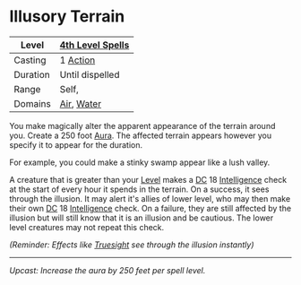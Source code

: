 # Illusory Terrain

| Level    | [4th Level Spells](4th%20Level%20Spells.md)                                        |
| -------- | ---------------------------------------------------------------------------------- |
| Casting  | 1 [Action](../../../../Game%20Procedures/Core%20Procedures/Action.md)                                |
| Duration | Until dispelled                                                                    |
| Range    | Self,                                                                              |
| Domains  | [Air](../../Spell%20Domains/Air.md), [Water](../../Spell%20Domains/Water.md) |

You make magically alter the apparent appearance of the terrain around you. Create a 250 foot [Aura](../../Areas%20of%20Effect/Aura.md). The affected terrain appears however you specify it to appear for the duration.

For example, you could make a stinky swamp appear like a lush valley.

A creature that is greater than your [Level](../../../../Player%20Characters/Derived%20Statistics/Level.md) makes a [DC](../../../../Game%20Procedures/Core%20Procedures/DC.md) 18 [Intelligence](../../../../Player%20Characters/Abilities/Intelligence.md) check at the start of every hour it spends in the terrain. On a success, it sees through the illusion. It may alert it's allies of lower level, who may then make their own [DC](../../../../Game%20Procedures/Core%20Procedures/DC.md) 18 [Intelligence](../../../../Player%20Characters/Abilities/Intelligence.md) check. On a failure, they are still affected by the illusion but will still know that it is an illusion and be cautious. The lower level creatures may not repeat this check.

*(Reminder: Effects like [Truesight](Truesight.md) see through the illusion instantly)*

---
*Upcast: Increase the aura by 250 feet per spell level.*
